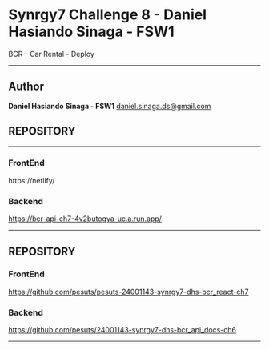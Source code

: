 # Synrgy7 Challenge 8 - Daniel Hasiando Sinaga - FSW1

BCR - Car Rental - Deploy

---
## Author


**Daniel Hasiando Sinaga - FSW1**
daniel.sinaga.ds@gmail.com

## REPOSITORY
---
### FrontEnd
https://netlify/

### Backend
https://bcr-api-ch7-4v2butogya-uc.a.run.app/

--- 
## REPOSITORY
### FrontEnd
https://github.com/pesuts/pesuts-24001143-synrgy7-dhs-bcr_react-ch7

### Backend
https://github.com/pesuts/24001143-synrgy7-dhs-bcr_api_docs-ch6

---


